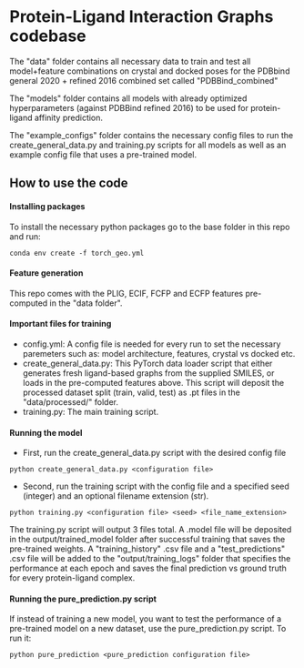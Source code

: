 # Protein-Ligand Interaction Graphs codebase

The "data" folder contains all necessary data to train and test all model+feature combinations on crystal and docked poses for the PDBbind general 2020 + refined 2016 combined set called "PDBBind_combined"

The "models" folder contains all models with already optimized hyperparameters (against PDBBind refined 2016) to be used for protein-ligand affinity prediction.

The "example_configs" folder contains the necessary config files to run the create_general_data.py and training.py scripts for all models as well as an example config file that uses a pre-trained model.

## How to use the code

#### Installing packages
To install the necessary python packages go to the base folder in this repo and run:
```
conda env create -f torch_geo.yml
```

#### Feature generation
This repo comes with the PLIG, ECIF, FCFP and ECFP features pre-computed in the "data folder".

#### Important files for training
+ config.yml: A config file is needed for every run to set the necessary paremeters such as: model architecture, features, crystal vs docked etc.
+ create_general_data.py: This PyTorch data loader script that either generates fresh ligand-based graphs from the supplied SMILES, or loads in the pre-computed features above. This script will deposit the processed dataset split (train, valid, test) as .pt files in the "data/processed/" folder.
+ training.py: The main training script.

#### Running the model
+ First, run the create_general_data.py script with the desired config file
```
python create_general_data.py <configuration file>
```

+ Second, run the training script with the config file and a specified seed (integer) and an optional filename extension (str).
```
python training.py <configuration file> <seed> <file_name_extension> 
```

The training.py script will output 3 files total. A .model file will be deposited in the output/trained_model folder after successful training that saves the pre-trained weights. A "training_history" .csv file and a "test_predictions" .csv file will be added to the "output/training_logs" folder that specifies the performance at each epoch and saves the final prediction vs ground truth for every protein-ligand complex.

#### Running the pure_prediction.py script

If instead of training a new model, you want to test the performance of a pre-trained model on a new dataset, use the pure_prediction.py script. 
To run it:
```
python pure_prediction <pure_prediction configuration file>
```
